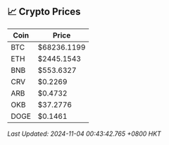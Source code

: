 ## 📈 Crypto Prices

| Coin | Price |
| ---- | ----- |
| BTC | $68236.1199 |
| ETH | $2445.1543 |
| BNB | $553.6327 |
| CRV | $0.2269 |
| ARB | $0.4732 |
| OKB | $37.2776 |
| DOGE | $0.1461 |

_Last Updated: 2024-11-04 00:43:42.765 +0800 HKT_